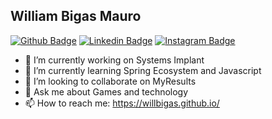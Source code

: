 ## William Bigas Mauro

[![Github Badge](https://img.shields.io/badge/-Github-000?style=flat-square&logo=Github&logoColor=white&link=https://github.com/willbigas)](https://github.com/willbigas)
[![Linkedin Badge](https://img.shields.io/badge/-LinkedIn-blue?style=flat-square&logo=Linkedin&logoColor=white&link=https://www.linkedin.com/in/willbigas/)](https://www.linkedin.com/in/willbigas/)
[![Instagram Badge](https://img.shields.io/badge/-Instagram-C13584?style=flat-square&labelColor=C13584&logo=instagram&logoColor=white&link=https://www.instagram.com/willbigas/)](https://www.instagram.com/willbigas/)

- 🔭 I’m currently working on Systems Implant
- 🌱 I’m currently learning Spring Ecosystem and Javascript
- 👯 I’m looking to collaborate on MyResults
- 💬 Ask me about Games and technology
- 📫 How to reach me: https://willbigas.github.io/

